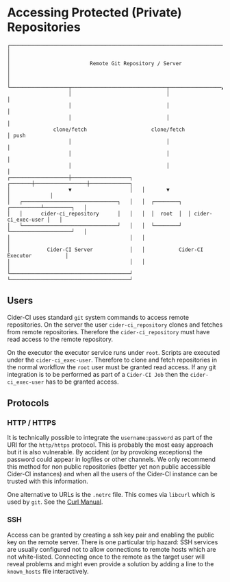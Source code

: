 # Accessing Protected (Private) Repositories

~~~
┌───────────────────────────────────────────────────────────────────────────────────┐
│                                                                                   │
│                          Remote Git Repository / Server                           │
│                                                                                   │
└───────────────────┬───────────────────────────────┬─────────────────▲─────────────┘
                    │                               │                 │
                    │                               │                 │
                    │                               │                 │
               clone/fetch                     clone/fetch            │ push
                    │                               │                 │
                    │                               │                 │
                    │                               │                 │
┌───────────────────┼───────────────────┐   ┌───────┼─────────────────┼─────────────┐
│                   ▼                   │   │       ▼                 │             │
│   ┌───────────────────────────────┐   │   │  ┌────────┐  ┌──────────┴─────────┐   │
│   │      cider-ci_repository      │   │   │  │  root  │  │ cider-ci_exec-user │   │
│   └───────────────────────────────┘   │   │  └────────┘  └────────────────────┘   │
│                                       │   │                                       │
│            Cider-CI Server            │   │           Cider-CI Executor           │
│                                       │   │                                       │
└───────────────────────────────────────┘   └───────────────────────────────────────┘
~~~

## Users

Cider-CI uses standard `git` system commands to access remote repositories. On
the server the user `cider-ci_repository` clones and fetches from remote
repositories. Therefore the `cider-ci_repository` must have read access
to the remote repository.

On the executor the executor service runs under `root`. Scripts are executed
under the `cider-ci_exec-user`. Therefore to clone and fetch repositories in
the normal workflow the `root` user must be granted read access. If any git
integration is to be performed as part of a `Cider-CI Job` then the
`cider-ci_exec-user` has to be granted access.


## Protocols


### HTTP / HTTPS

It is technically possible to integrate the `username:password` as part of the
URI for the `http/https` protocol. This is probably the most easy approach but
it is also vulnerable. By accident (or by provoking exceptions) the password
could appear in logfiles or other channels. We only recommend this method for
non public repositories (better yet non public accessible Cider-CI instances)
and when all the users of the Cider-CI instance can be trusted with this
information.

One alternative to URLs is the `.netrc` file.  This comes via `libcurl` which
is used by `git`. See the [Curl Manual](http://curl.haxx.se/docs/manual.html).


### SSH

Access can be granted by creating a ssh key pair and enabling the public key on
the remote server. There is one particular trip hazard: SSH services are
usually configured not to allow connections to remote hosts which are not
white-listed. Connecting once to the remote as the target user will reveal
problems and might even provide a solution  by adding a line to the
`known_hosts` file interactively.
